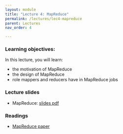 ```yaml
---
layout: module
title: "Lecture 4: MapReduce"
permalink: /lectures/lec4-mapreduce
parent: Lectures
nav_order: 4

---
```


### Learning objectives:
In this lecture, you will learn:

* the motivation of MapReduce
* the design of MapReduce
* role mappers and reducers have in MapReduce jobs


### Lecture slides

* MapReduce: [slides pdf](/cs4740-fall24/assets/docs/lec4-mapreduce.pdf)


### Readings

* [MapReduce paper](https://static.googleusercontent.com/media/research.google.com/en//archive/mapreduce-osdi04.pdf) 



